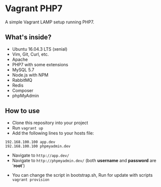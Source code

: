 # Vagrant PHP7 

A simple Vagrant LAMP setup running PHP7.

## What's inside?

- Ubuntu 16.04.3 LTS (xenial)
- Vim, Git, Curl, etc.
- Apache
- PHP7 with some extensions
- MySQL 5.7
- Node.js with NPM
- RabbitMQ
- Redis
- Composer
- phpMyAdmin

## How to use

- Clone this repository into your project
- Run ``vagrant up``
- Add the following lines to your hosts file:
````
192.168.100.100 app.dev
192.168.100.100 phpmyadmin.dev
````
- Navigate to ``http://app.dev/`` 
- Navigate to ``http://phpmyadmin.dev/`` (both **username** and **password** are '**root**')

* You can change the script in bootstrap.sh, Run for update with scripts
`` vagrant provision``